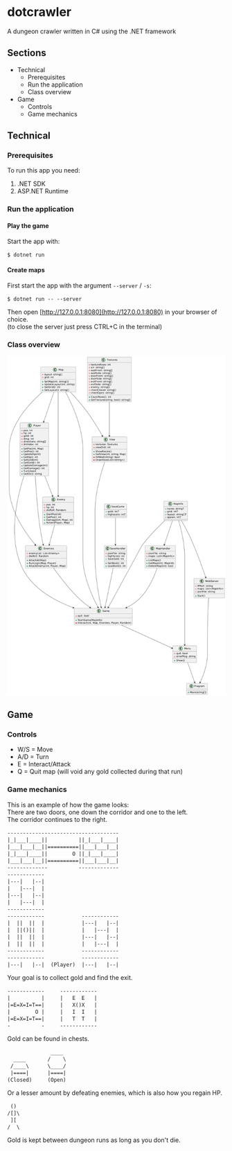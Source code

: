 # dotcrawler
A dungeon crawler written in C# using the .NET framework
## Sections
- Technical
  - Prerequisites
  - Run the application
  - Class overview
- Game
  - Controls
  - Game mechanics

## Technical
### Prerequisites
To run this app you need:
1. .NET SDK
2. ASP.NET Runtime
### Run the application
#### Play the game
Start the app with:
```
$ dotnet run
```
#### Create maps
First start the app with the argument `--server` / `-s`:
```
$ dotnet run -- --server
```
Then open [http://127.0.0.1:8080](http://127.0.0.1:8080) in your browser of choice.<br>
(to close the server just press CTRL+C in the terminal)
### Class overview
![](https://raw.githubusercontent.com/AstronomyOverdrive/dotcrawler/refs/heads/main/plantuml.png)

## Game
### Controls
- W/S = Move
- A/D = Turn
- E = Interact/Attack
- Q = Quit map (will void any gold collected during that run)
### Game mechanics
This is an example of how the game looks:<br>
There are two doors, one down the corridor and one to the left.<br>
The corridor continues to the right.
```
------------------------------------
|_|___|____||          ||_|___|____|
|___|___|__||==========||___|___|__|
|_|___|____||        O ||_|___|____|
|___|___|__||==========||___|___|__|
-------------          -------------
------------
|---|   |--|
|   |---|  |
|---|   |--|
|   |---|  |
------------
------------            ------------
|  ||  ||  |            |---|   |--|
|  ||()||  |            |   |---|  |
|  ||  ||  |            |---|   |--|
|  ||  ||  |            |   |---|  |
------------            ------------
------------            ------------
|---|   |--|  (Player)  |---|   |--|
```

Your goal is to collect gold and find the exit.
```
------------     ------------
|          |     |   E  E   |
|=E=X=I=T==|     |   X()X   |
|        O |     |   I  I   |
|=E=X=I=T==|     |   T  T   |
-          -     ------------
```

Gold can be found in chests.
```
              ____
  ____       /    \
 /____\      \____/
 |====|      |====|
(Closed)     (Open)
```

Or a lesser amount by defeating enemies, which is also how you regain HP.
```
 ()
/[]\
 ][
/  \
```

Gold is kept between dungeon runs as long as you don't die.
